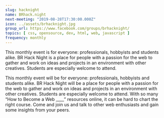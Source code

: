 ```yaml
---
slug: hacknight
name: BRhack.night 
next-meeting: "2019-08-28T17:30:00.000Z"
icon: ../assets/brhacknight.jpg
group_url: https://www.facebook.com/groups/brhacknight/
topics: [ css, opensource, dev, html, web, javascript ]
frequency: monthly
---
```


This monthly event is for everyone: professionals, hobbyists and students alike. BR Hack Night is a place for people with a passion for the web to gather and work on ideas and projects in an environment with other creatives. Students are especially welcome to attend.

This monthly event will be for everyone: professionals, hobbyists and students alike. BR Hack Night will be a place for people with a passion for the web to gather and work on ideas and projects in an environment with other creatives. Students are especially welcome to attend. With so many “How to Become a Web ____” resources online, it can be hard to chart the right course. Come and join us and talk to other web enthusiasts and gain some insights from your peers. 